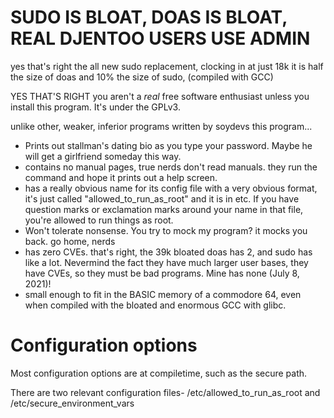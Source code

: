 # SUDO IS BLOAT, DOAS IS BLOAT, REAL DJENTOO USERS USE ADMIN

yes that's right the all new sudo replacement, clocking in at just 18k it is half the size of doas and 10% the size of sudo,
(compiled with GCC)

YES THAT'S RIGHT you aren't a *real* free software enthusiast unless you install this program. It's under the GPLv3.

unlike other, weaker, inferior programs written by soydevs this program...

* Prints out stallman's dating bio as you type your password. Maybe he will get a girlfriend someday this way.
* contains no manual pages, true nerds don't read manuals. they run the command and hope it prints out a help screen.
* has a really obvious name for its config file with a very obvious format, it's just called "allowed_to_run_as_root" and it
is in etc. If you have question marks or exclamation marks around your name in that file, you're allowed to run things as root.
* Won't tolerate nonsense. You try to mock my program? it mocks you back. go home, nerds
* has zero CVEs. that's right, the 39k bloated doas has 2, and sudo has like a lot. Nevermind the fact they have 
much larger user bases, they have CVEs, so they must be bad programs. Mine has none (July 8, 2021)!
* small enough to fit in the BASIC memory of a commodore 64, even when compiled with the bloated and enormous GCC with glibc.

# Configuration options

Most configuration options are at compiletime, such as the secure path.

There are two relevant configuration files- /etc/allowed_to_run_as_root and /etc/secure_environment_vars
